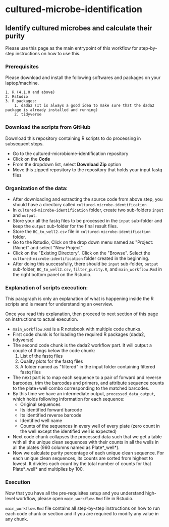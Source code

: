 # cultured-microbe-identification

## Identify cultured microbes and calculate their purity

Please use this page as the main entrypoint of this workflow for step-by-step instructions on how to use this.

### Prerequisites

Please download and install the following softwares and packages on your laptop/machine.

	1. R (4.1.0 and above)
	2. Rstudio
	3. R packages:
		1. dada2 (It is always a good idea to make sure that the dada2 package is already installed and running)
		2. tidyverse


### Download the scripts from GitHub

Download this repository containing R scripts to do processing in subsequent steps.

- Go to the cultured-microbiome-identification repository
- Click on the **Code** 
- From the dropdown list, select **Download Zip** option
- Move this zipped repository to the repository that holds your input fastq files


### Organization of the data:

- After downloading and extracting the source code from above step, you should have a directory called `cultured-microbe-identification`
- In `cultured-microbe-identification` folder, create two sub-folders `input` and `output`.
- Store your all the fastq files to be processed in the `input` sub-folder and keep the `output` sub-folder for the final result files.
- Store the `BC_to_well2.csv` file in `cultured-microbe-identification` folder.
- Go to the Rstudio, Click on the drop down menu named as "Project: (None)" and select "New Project".
- Click on the "Existing Directory". Click on the "Browse". Select the `cultured-microbe-identification` folder created in the beginning.
- After doing this successfully, there should be `input` sub-folder, `output` sub-folder, `BC_to_well2.csv`, `filter_purity.R`, and `main_workflow.Rmd` in the right bottom panel on the Rstudio.


### Explanation of scripts execution:

This paragraph is only an explanation of what is happening inside the R scripts and is meant for understanding an overview.

Once you read this explanation, then proceed to next section of this page on instructions to actual execution.

- `main_workflow.Rmd` is a R notebook with multiple code chunks.
- First code chunk is for loading the required R packages (dada2, tidyverse)
- The second code chunk is the dada2 workflow part. It will output a couple of things below the code chunk:
  1. List of the fastq files
  2. Quality plots for the fastq files
  3. A folder named as "filtered" in the input folder containing filtered fastq files
- The next part is to map each sequence to a pair of forward and reverse barcodes, trim the barcodes and primers, and attribute sequence counts to the plate+well combo corresponding to the matched barcodes.
- By this time we have an intermediate output, `processed_data_output`, which holds following 
information for each sequence:
  - Original sequences
  - Its identified forward barcode
  - Its identified reverse barcode
  - Identified well name
  - Counts of the sequences in every well of every plate (zero count in the well except the identified well is expected)
- Next code chunk collapses the processed data such that we get a table with all the unique clean sequences with their 
counts in all the wells in all the plates (960 columns named as Plate*_well*).
- Now we calculate purity percentage of each unique clean sequence. For each unique clean sequences, its counts are 
sorted from highest to lowest. It divides each count by the total number of counts for that Plate*_well* and multiplies 
by 100.
 

### Execution

Now that you have all the pre-requisites setup and you understand high-level workflow, please open `main_workflow.Rmd` file in Rstudio.

`main_workflow.Rmd` file contains all step-by-step instructions on how to run each code chunk or section and if you are required to modify any value in any chunk.
